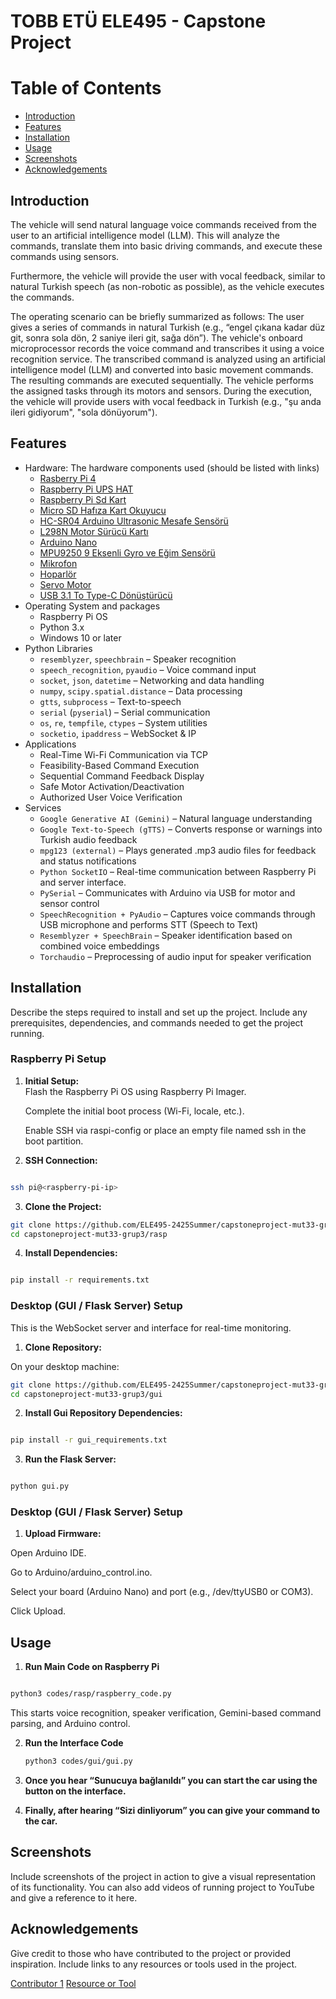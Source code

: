 # TOBB ETÜ ELE495 - Capstone Project

# Table of Contents
- [Introduction](#introduction)
- [Features](#features)
- [Installation](#installation)
- [Usage](#usage)
- [Screenshots](#screenshots)
- [Acknowledgements](#acknowledgements)

## Introduction

The vehicle will send natural language voice commands received from the user to an artificial intelligence model (LLM). This will analyze the commands, translate them into basic driving commands, and execute these commands using sensors.

Furthermore, the vehicle will provide the user with vocal feedback, similar to natural Turkish speech (as non-robotic as possible), as the vehicle executes the commands.

The operating scenario can be briefly summarized as follows: The user gives a series of commands in natural Turkish (e.g., “engel çıkana kadar düz git, sonra sola dön, 2 saniye ileri git, sağa dön”). The vehicle's onboard microprocessor records the voice command and transcribes it using a voice recognition service. The transcribed command is analyzed using an artificial intelligence model (LLM) and converted into basic movement commands. The resulting commands are executed sequentially. The vehicle performs the assigned tasks through its motors and sensors. During the execution, the vehicle will provide users with vocal feedback in Turkish (e.g., "şu anda ileri gidiyorum", "sola dönüyorum").


## Features
- Hardware: The hardware components used (should be listed with links)
  - [Rasberry Pi 4](https://www.robocombo.com/raspberry-pi-4-8gb-yeni-versiyon)
  - [Raspberry Pi UPS HAT](https://market.samm.com/tr-usd/raspberry-pi-ups-hat)
  - [Raspberry Pi  Sd Kart](https://market.samm.com/raspberry-pi-64gb-a2-class-hafiza-karti)
  - [Micro SD Hafıza Kart Okuyucu](https://www.hepsiburada.com/veggieg-usb-2-0-sd-ve-micro-sd-hafiza-kart-okuyucu-siyah-p-HBCV000075WAZD)
  - [HC-SR04 Arduino Ultrasonic Mesafe Sensörü](https://robolinkmarket.com/hc-sr04-arduino-ultrasonic-mesafe-sensoru?srsltid=AfmBOooZNz0LNqoCOcTf4P2N2B-U-qGTtOwfh3LrpjtQ432j951cvKpiRXQ&gStoreCode=robolinkG1)
  - [L298N Motor Sürücü Kartı](https://robolinkmarket.com/l298n-motor-surucu-karti?srsltid=AfmBOoprUP9nhtKZ9o601lqJdaMOPEYprGBfUbroT7UoArpduLZ_hXtT6Pk&gStoreCode=robolinkG1)
  - [Arduino Nano](https://www.robotistan.com/arduino-nano?language=tr&h=1617316c)
  - [MPU9250 9 Eksenli Gyro ve Eğim Sensörü](https://www.robocombo.com/mpu-9250-9-eksen-jiroskop-ivmeolcer-manyetometre-sensor-modulu?srsltid=AfmBOorEJfvat3dhbArzxP1OZkIcCixFGoXX8n1p_biLCCXOeLeWURcTlkw)
  - [Mikrofon](https://www.hepsiburada.com/daytona-k9-c2-wireless-3in1-kablosuz-mikrofon-type-c-lightning-3-5mm-jak-ciftli-yaka-mikrofonu-p-HBCV00004625CL?magaza=Alcamseni)
  - [Hoparlör](https://www.hepsiburada.com/grundig-solo-bluetooth-hoparlor-siyah-p-HBCV000051RRB7)
  - [Servo Motor](https://www.robocombo.com/SG90-RC-Servo-Motor,PR-141.html?srsltid=AfmBOoriSRx2NBEiuyk6wXhx8eV2KMV2gDN1X_tiDEVRmnpVYjCCJ1HwYyU)
  - [USB 3.1 To Type-C Dönüştürücü](https://www.hepsiburada.com/baseus-usb-3-1-to-type-c-donusturucu-adaptor-mini-otg-baseus-ingenuity-series-zjjq000101-p-HBCV00001TCC3G?magaza=IVOOMI)
- Operating System and packages
  - Raspberry Pi OS
  - Python 3.x
  - Windows 10 or later
- Python Libraries
  - `resemblyzer`, `speechbrain` – Speaker recognition
  - `speech_recognition`, `pyaudio` – Voice command input
  - `socket`, `json`, `datetime` – Networking and data handling
  - `numpy`, `scipy.spatial.distance` – Data processing
  - `gtts`, `subprocess` – Text-to-speech
  - `serial` (`pyserial`) – Serial communication
  - `os`, `re`, `tempfile`, `ctypes` – System utilities
  - `socketio`, `ipaddress` – WebSocket & IP
- Applications
  - Real-Time Wi-Fi Communication via TCP
  - Feasibility-Based Command Execution
  - Sequential Command Feedback Display
  - Safe Motor Activation/Deactivation
  - Authorized User Voice Verification
- Services
  - `Google Generative AI (Gemini)` – Natural language understanding
  - `Google Text-to-Speech (gTTS)` – Converts response or warnings into Turkish audio feedback
  - `mpg123 (external)` – Plays generated .mp3 audio files for feedback and status notifications
  - `Python SocketIO` – Real-time communication between Raspberry Pi and server interface.
  - `PySerial` – Communicates with Arduino via USB for motor and sensor control
  - `SpeechRecognition + PyAudio` – Captures voice commands through USB microphone and performs STT (Speech to Text)
  - `Resemblyzer + SpeechBrain` – Speaker identification based on combined voice embeddings
  - `Torchaudio` – Preprocessing of audio input for speaker verification

## Installation
Describe the steps required to install and set up the project. Include any prerequisites, dependencies, and commands needed to get the project running.

### Raspberry Pi Setup

1. **Initial Setup:**  
   Flash the Raspberry Pi OS using Raspberry Pi Imager.

   Complete the initial boot process (Wi-Fi, locale, etc.).
 
   Enable SSH via raspi-config or place an empty file named ssh in the boot partition.

2. **SSH Connection:**  

```bash

ssh pi@<raspberry-pi-ip>

```

3. **Clone the Project:**

```bash
git clone https://github.com/ELE495-2425Summer/capstoneproject-mut33-grup3.git 
cd capstoneproject-mut33-grup3/rasp
```
4. **Install Dependencies:**

```bash

pip install -r requirements.txt

```

### Desktop (GUI / Flask Server) Setup

This is the WebSocket server and interface for real-time monitoring.

1. **Clone Repository:**

On your desktop machine: 

```bash
git clone https://github.com/ELE495-2425Summer/capstoneproject-mut33-grup3.git 
cd capstoneproject-mut33-grup3/gui
```

2. **Install Gui Repository Dependencies:**

```bash

pip install -r gui_requirements.txt

```

3. **Run the Flask Server:**

```bash

python gui.py

```
### Desktop (GUI / Flask Server) Setup

1. **Upload Firmware:**

Open Arduino IDE.

Go to Arduino/arduino_control.ino.

Select your board (Arduino Nano) and port (e.g., /dev/ttyUSB0 or COM3).

Click Upload.


## Usage

1. **Run Main Code on Raspberry Pi**  
```bash

python3 codes/rasp/raspberry_code.py

```

This starts voice recognition, speaker verification, Gemini-based command parsing, and Arduino control.

2. **Run the Interface Code**  
   ```bash
   python3 codes/gui/gui.py
   
3. **Once you hear “Sunucuya bağlanıldı” you can start the car using the button on the interface.**
   
4. **Finally, after hearing “Sizi dinliyorum” you can give your command to the car.**


## Screenshots
Include screenshots of the project in action to give a visual representation of its functionality. You can also add videos of running project to YouTube and give a reference to it here. 

## Acknowledgements
Give credit to those who have contributed to the project or provided inspiration. Include links to any resources or tools used in the project.

[Contributor 1](https://github.com/user1)
[Resource or Tool](https://www.nvidia.com)
